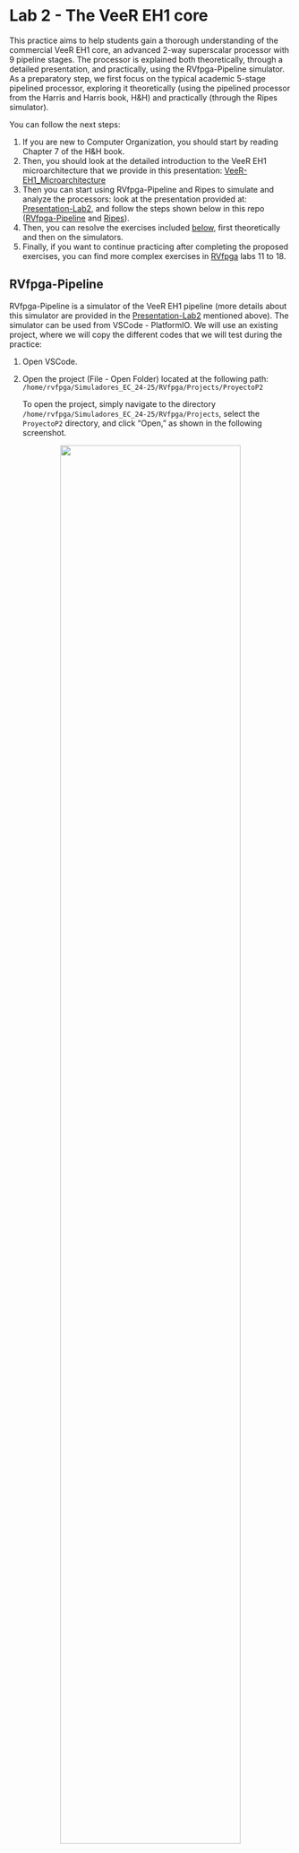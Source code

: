 # Lab 2 - The VeeR EH1 core
This practice aims to help students gain a thorough understanding of the commercial VeeR EH1 core, an advanced 2-way superscalar processor with 9 pipeline stages. The processor is explained both theoretically, through a detailed presentation, and practically, using the RVfpga-Pipeline simulator. As a preparatory step, we first focus on the typical academic 5-stage pipelined processor, exploring it theoretically (using the pipelined processor from the Harris and Harris book, H&H) and practically (through the Ripes simulator). 

You can follow the next steps:
1. If you are new to Computer Organization, you should start by reading Chapter 7 of the H&H book.
2. Then, you should look at the detailed introduction to the VeeR EH1 microarchitecture that we provide in this presentation: [VeeR-EH1_Microarchitecture](https://drive.google.com/file/d/1rSlwCzcHD4F_S4YFLCFn3L0VNXH_sv7L/view?usp=drive_link)
3. Then you can start using RVfpga-Pipeline and Ripes to simulate and analyze the processors: look at the presentation provided at: [Presentation-Lab2](https://drive.google.com/file/d/1LVfQ7ZxzACyaZoCJrFv6PCeGkGhF5cuW/view?usp=sharing), and follow the steps shown below in this repo ([RVfpga-Pipeline](https://github.com/artecs-group/RVfpga-sim-addons/tree/main/Computer_Organization/Lab2#rvfpga-pipeline) and [Ripes](https://github.com/artecs-group/RVfpga-sim-addons/tree/main/Computer_Organization/Lab2#ripes)).
5. Then, you can resolve the exercises included [below](https://github.com/artecs-group/RVfpga-sim-addons/tree/main/Computer_Organization/Lab2#exercise-0), first theoretically and then on the simulators.
6. Finally, if you want to continue practicing after completing the proposed exercises, you can find more complex exercises in [RVfpga](https://university.imgtec.com/rvfpga-el2-v3-0-english-downloads-page/) labs 11 to 18.

## RVfpga-Pipeline
RVfpga-Pipeline is a simulator of the VeeR EH1 pipeline (more details about this simulator are provided in the [Presentation-Lab2](https://drive.google.com/file/d/1LVfQ7ZxzACyaZoCJrFv6PCeGkGhF5cuW/view?usp=sharing) mentioned above). The simulator can be used from VSCode - PlatformIO. We will use an existing project, where we will copy the different codes that we will test during the practice:

1. Open VSCode.
2. Open the project (File - Open Folder) located at the following path: ```/home/rvfpga/Simuladores_EC_24-25/RVfpga/Projects/ProyectoP2```

    To open the project, simply navigate to the directory ```/home/rvfpga/Simuladores_EC_24-25/RVfpga/Projects```, select the ```ProyectoP2``` directory, and click “Open,” as shown in the following screenshot.

<p align="center">
  <img src="Images/OpenFolder.png" width=80% height=80%>
</p>

3. Open the editor in VSCode to view the assembly code of the project called ```Programa.S```

<p align="center">
  <img src="Images/ProgramS.png" width=80% height=80%>
</p>

4. Open the ```platformio.ini``` file and update the path to the RVfpga-Pipeline simulator. To do this, replace the following line:

```
board_debug.verilator.binary = /home/dani/Simuladores_EC_24-25/RVfpga/verilatorSIM_Pipeline/Vrvfpgasim
```

For this one:

```
board_debug.verilator.binary = /home/rvfpga/Simuladores_EC_24-25/RVfpga/verilatorSIM_Pipeline/OriginalBinaries/RVfpga-Pipeline_Ubuntu
```

5. Open the PlatformIO tab and click on the task ```RVfpga-ViDBo/Pipeline```. The simulator will start executing the code (you can see it in the Explorer, inside the ```src``` directory).

<p align="center">
  <img src="Images/RVfpgaVidboPipeline.png" width=40% height=40%>
</p>

6. The simulator starts executing the program continuously without stopping, and it only stops when instruction ```and zero, t4, t5``` reaches the Decode stage (note that this instruction has no effect at all in the architectural state of the processor). In the program provided in this project (```ProyectoP2```) this instruction is included before the ```REPEAT``` loop (see the program above). (If the target program does not have the ```and zero, t4, t5``` instruction, you must add it at the point where you want execution to stop; typically, we place this instruction before entering the loop where the fragment we want to analyze is located.) For example, the following figure shows the simulator at the point where it stops execution for this program, as instruction ```and zero, t4, t5``` has reached the Decode Stage (at this point the cycles count is started: Cycles=1). After the figure of the simulator, we also include the simplified version of the VeeR EH1 microarchitecture, which helps understanding the signals included in the simulator (for more details you can look at the presentations provided in this lab: [VeeR-EH1_Microarchitecture](https://drive.google.com/file/d/1rSlwCzcHD4F_S4YFLCFn3L0VNXH_sv7L/view?usp=drive_link) and [Presentation-Lab2](https://drive.google.com/file/d/1LVfQ7ZxzACyaZoCJrFv6PCeGkGhF5cuW/view?usp=sharing)).

<p align="center">
  <img src="Images/RVfpgaPipeline1.png" width=90% height=90%>
</p>

<p align="center">
  <img src="Images/VeeReh1.png" width=90% height=90%>
</p>

7. Execute cycle by cycle by clicking the ```+ 1 Cycle``` button on the right bottom corner of the simulator window and observe how the program's instructions flow through the VeeR EH1 pipeline.

8. Usually, the programs that we simulate will consist of a loop where the instructions we want to analyze are located. It is important to analyze an iteration that is not the first one (typically from the third iteration on), as some processor structures (branch predictor, instruction cache, etc.) have not yet been “trained” and might obscure the situations we want to analyze. For example, the following figure shows the simulator at the point where instructions from the third, fourth and fifth iterations are executing (at this point the cycles count is Cycles=26).

<p align="center">
  <img src="Images/RVfpgaPipeline2.png" width=90% height=90%>
</p>

9. Let's analyze what the simulator shows in the previous figure:

- **WRITE-BACK stage**
	- *Way-0*: Instruction ```mul t0, t3, t4``` (3rd iteration) is writting its result to the Register File (```waddr0=5``` as register ```t0``` corresponds to x5, ```wen0=1``` as writting is enabled, and ```wd0=6``` which is the result of the first multiplication, 3*2).
 	- *Way-1*: Empty.
- **COMMIT stage**
	- *Way-0*: Instruction ```mul t1, t5, t6``` (3rd iteration) propagates the result in signal ```i0_result_e4_final=4```, which is the result of the second multiplication (2*2).
 	- *Way-1*: Instruction ```addi t2, t2, -1``` (3rd iteration) propagates the result in signal ```i1_result_e4_final=0xFFFC```, which is the result of this instruction in the third iteration of the loop (0xFFFF - 1 - 1 - 1).
- **EX3/DC3/M3 stage**
	- *Way-0*: Instruction ```bne t2, zero, REPEAT``` (3rd iteration).
 	- *Way-1*: Instruction ```mul t0, t3, t4``` (4th iteration) has just obtained the result of the multiplication (```exu_mul_result_e3=6```).
- **EX2/DC2/M2 stage**
	- *Way-0*: Instruction ```mul t1, t5, t6``` (4th iteration).
 	- *Way-1*: Instruction ```addi t2, t2, -1``` (4th iteration).
- **EX1/DC1/M1 stage**
	- *Way-0*: Instruction ```bne t2, zero, REPEAT``` (4th iteration).
 	- *Way-1*: Instruction ```mul t0, t3, t4``` (5th iteration).
- **DECODE stage**
	- *Way-0*: Instruction ```mul t1, t5, t6``` (5th iteration).
 	- *Way-1*: Instruction ```addi t2, t2, -1``` (5th iteration).


10. To stop the simulator, we must close the simulation window and then, in VSCode, click on the Terminal window located at the bottom of the application and press Ctrl+c three times.

## Ripes
As we saw in the first lab, Ripes allows simulating many aspects of computer organization, structure, and architecture. In this lab, we will use it to visualize the execution of programs in the 5-stage pipeline simulated by Ripes (more details about this simulator are provided in the [Presentation-Lab2](https://drive.google.com/file/d/1LVfQ7ZxzACyaZoCJrFv6PCeGkGhF5cuW/view?usp=sharing) mentioned above).

Ripes offers different processor models, and we are interested in using the 5-stage pipelined processor, which is very similar to the one studied in theory. To configure Ripes for this processor, follow these steps:

1. Start the simulator as in Lab 1.
2. Open the Processor tab and in the ```Select Processor``` icon, choose the processor with the following characteristics:
        - Fully pipelined 5-stage processor: "5-stage processor".
        - RISC-V base instruction set plus M extension.
        - Extended layout.

<p align="center">
  <img src="Images/SelectProc.png" width=60% height=60%>
</p>

3. Add the signal values view in the ```View``` tab.

<p align="center">
  <img src="Images/View.png" width=40% height=40%>
</p>


## Exercise 0
Please reproduce and analyze all the examples provided in the presentation provided above ([Presentation-Lab2](https://drive.google.com/file/d/1LVfQ7ZxzACyaZoCJrFv6PCeGkGhF5cuW/view?usp=sharing)), both in Ripes and RVfpga-Pipeline. Verify that the diagrams and CPIs indicated in the presentation match what you get in the simulations. You need to simulate the following examples:

- Ripes:

    * Program without dependencies
    * Data hazard: consecutive add-add instructions
    * Control hazard

    To simulate the programs in Ripes, you simply need to copy the codes from the presentation into the editor.

- RVfpga-Pipeline:

    * Program without dependencies
    * Structural hazard: consecutive mul-mul instructions
    * Data hazard: consecutive add-add instructions
    * Data hazard - Multi-cycle instructions: mul-add
    * Control hazard

    To simulate the programs in RVfpga-Pipeline, follow these steps:

    1. Open the project called ```ProyectoP2``` in VSCode.
    2. Copy the codes from the presentation into the file ```src/Programa.S```
    3. Set the path for the simulator in the ```platformio.ini``` file. In this lab, we will use the RVfpga-Pipeline simulator. To select it, change the first line shown next for the second one:

       ```board_debug.verilator.binary = /home/rvfpga/Simuladores_EC_24-25/RVfpga/verilatorSIM_Pipeline/Vrvfpgasim```

       ```board_debug.verilator.binary = /home/rvfpga/Simuladores_EC_24-25/RVfpga/verilatorSIM_Pipeline/OriginalBinaries/RVfpga-Pipeline_Ubuntu```

## Exercise 1
Consider the 5-stage pipelined RISC-V processor from Harrys & Harrys book (H&H). The following code is executed on this processor:

```
.text
main:
li x3, 0x4
li x4, 0x6
add x2, x3, x4
sub x5, x2, x3
or  x6, x2, x5
```

Answer the following questions:

a. Identify the data dependencies that exist in the code and explain how they are resolved in the processor.

b. If there were no forwarding hardware, how could the dependencies be resolved by software?

c. On the figure below (obtained from H&H), indicate the values of the data and control signals in the EX, MEM, and WB stages during the cycle when the ```add``` instruction is in the WB stage.

<p align="center">
  <img src="Images/ProcessorHH.png" width=90% height=90%>
</p>

d. Simulate the program in Ripes and confirm if your answer to the previous item is correct.


**SOLUTION:**
In general, we do not include solutions for the exercises in this repository; however, in this exercise, we exceptionally show next partial solutions for items c and d as an example. In case you want to obtain the remaining solutions, please contact ```dani02@ucm.es```.

*c. On the figure below (obtained from H&H), indicate the values of the data and control signals in the EX, MEM, and WB stages during the cycle when the ```add``` instruction is in the WB stage.*

<p align="center">
  <img src="Images/Solution_1-c.png" width=90% height=90%>
</p>

*d. Simulate the program in Ripes and confirm if your answer to the previous item is correct.*

<p align="center">
  <img src="Images/Solution_1-d.png" width=90% height=90%>
</p>



## Exercise 2
Consider the 5-stage pipelined RISC-V processor from Harrys & Harrys book (H&H). The following code is executed on this processor:

```
.data
v: .word 1, 10
.text
main:
la x1 , v
li x2, 0x2
li x3, 0x4
lw x2, 4(x1)
sub x5, x2, x3
or  x6, x2, x5
```

Answer the following questions:

a. Identify the data dependencies that exist in the code and explain how they are resolved in the processor.

b. If there were no forwarding hardware, how could the dependencies be resolved by software?

c. On the figure below (obtained from H&H), indicate the values of the data and control signals in the 5 pipeline stages during the cycle when the ```lw``` instruction is in the WB stage.

<p align="center">
  <img src="Images/ProcessorHH.png" width=90% height=90%>
</p>

d. Simulate the program in Ripes and confirm if your answer to the previous item is correct.


## Exercise 3
Consider the 5-stage pipelined RISC-V processor from Harrys & Harrys book (H&H). The following code is executed on this processor:

```
.text
main:
li x1, 0x8
li x2, 0x8
li x3, 0x4
beq x2, x1, ELSE
IF:	
   sub x5, x2, x3
    or  x6, x2, x5
    beq x0, x0, END
ELSE:
   add x5, x2, x3
    and x6, x2, x5
END:
nop
```

Answer the following questions:

a. Identify the data dependencies that exist in the code and explain how they are resolved in the processor.

b. On the figure below (obtained from H&H), indicate the values of the data and control signals in the 5 pipeline stages during the cycle when the ```beq``` instruction is in the EX stage.

<p align="center">
  <img src="Images/ProcessorHH.png" width=90% height=90%>
</p>

c. Simulate the program in Ripes and confirm if your answer to the previous item is correct.


## Exercise 4
Given the following code, which calculates the factorial of the number stored in register t0 (it is assumed to always be an integer greater than 1) and stores the result in the same t0 register:

```
.text
main:

addi t0, x0, 4
addi t1, x0, 1
addi t2, t0, -1

NEXT:
ble t2, t1, END
mul t0, t0, t2
addi t2, t2, -1
j NEXT

END:

addi t1, x0, 0
addi t0, x0, 0
```

a. Complete the timing diagram of the program in the 5-stage pipelined RISC-V processor from H&H. Assume that the processor has extended the ALU to perform multiplication with a latency of 1 cycle; that is, the ```mul``` instruction executes just like any other arithmetic-logical instruction.

b. Identify the structural, data, and control hazards on the diagram, clearly marking them and explaining how the processor handles each one.

c. Simulate the program in Ripes and indicate the values of the data and control signals in cycle 5 of the program execution. Also, specify which instruction is in each stage.


## Exercise 5
Consider the RISC-V VeeR EH1 processor. The processor has all configurable features enabled (pipelined execution, superscalar execution, Gshare branch predictor, etc.), except for the Secondary ALU. The following program is executed on this processor:

```
.globl main

.section .midccm
D: .space 16

.text
main:

li t2, 0x080                  # Disable Secondary ALUs
csrrs t1, 0x7F9, t2

la t0, D

li t1, 0x2					
sw t1, (t0)				# D[0] = 2
li t1, 0x4					
sw t1, 4(t0)				# D[1] = 4
li t1, 0x3					
sw t1, 8(t0)				# D[2] = 3
li t1, 0x5					
sw t1, 12(t0)				# D[3] = 5

li s1, 4
mv s2, zero

and zero,t4,t5

for:
   slli t3 ,s2 ,2
   add t2 ,t0 ,t3
   lw s3 , 0(t2)
   lw s4 , 4(t2)
   add s3 ,s3 ,s4
   sw s3 , 0(t2)
   addi s2 ,s2 ,1
   bne s2,s1,for
end:

REPEAT:
   beq  zero, zero, REPEAT  # Repeat the loop
```

Answer the following questions about the ```for``` loop and confirm them in RVfpga-Pipeline. Analyze an iteration from the second one onward, avoiding the first iteration where there are instruction cache misses and the branch predictor is not yet properly trained.

a. Identify the hazards that occur and explain how this processor handles them.

b. Draw the timing diagram for the second iteration of the loop.

c. Calculate the CPI (Cycles Per Instruction) of the loop.

d. Indicate on the following figure where each instruction is and the values of the various signals of the VeeR EH1 processor in the cycle when the first ```load``` instruction is in the Write-Back stage. Show also a screenshot of the RVfpga-Pipeline simulator in that same cycle.

<p align="center">
  <img src="Images/VeeReh1.png" width=90% height=90%>
</p>

e. Show a screenshot of the RVfpga-Pipeline simulator in the cycle when the two ```load``` instructions perform a forwarding to the subsequent ```add``` instruction.

f. Reorder the code to try to improve performance. Calculate the new CPI.

g. Recalculate the CPI of the loop assuming that the Secondary ALU available in the Commit stage is activated and that the code is reordered as per the previous step.


**SOLUTION:**
In general, we do not include solutions for the exercises in this repository; however, in this exercise, we exceptionally show next partial solutions for items b, d and e as an example. In case you want to obtain the remaining solutions, please contact ```dani02@ucm.es```.

*b. Draw the timing diagram for the second iteration of the loop.*

<p align="center">
  <img src="Images/Ex5-b.png" width=90% height=90%> 
</p>

*d. Indicate on the following figure where each instruction is and the values of the various signals of the VeeR EH1 processor in the cycle when the first load instruction is in the Write-Back stage.*

<p align="center">
  <img src="Images/Solution_5-f.png" width=90% height=90%>
</p>

<p align="center">
  <img src="Images/Solution_5-f_Simulator.png" width=90% height=90%> 
</p>

*e. Show a screenshot of the RVfpga-Pipeline simulator in the cycle when the two ```load``` instructions perform a forwarding to the subsequent ```add``` instruction.*

<p align="center">
  <img src="Images/Solution_5-e_Simulator.png" width=90% height=90%> 
</p>



## Exercise 6
Given the following program, which can be executed in RVfpga-Pipeline (using the first code below) and in Ripes (using the second code below):

**RVfpga-Pipeline:**

```
.globl main

.section .midccm
D: .space 20

.text
main:

li t2, 0x080             # Disable Secondary ALUs
csrrs t1, 0x7F9, t2

la t0, D

li t1, 0x1					
sw t1, (t0)				
li t1, 0x3					
sw t1, 4(t0)				
li t1, 0x5					
sw t1, 8(t0)				
li t1, 0x7					
sw t1, 12(t0)				
li t1, 0x9					
sw t1, 16(t0)				

la   t1 , D
addi s1 ,x0 ,4
addi s2 ,x0 ,0

and zero, t4, t5

for:
	lw   s3, 0(t1)
	lw   s4, 4(t1)
	add  s3, s3, s4
	addi s2 ,s2 ,1
	sub  s3, s3, s2
	sw   s3, 4(t1)
	addi t1, t1, 4
	bne  s2, s1, for

or s2, zero, zero
or s1, zero, zero

fin:
j fin
```

**Ripes:**

```
.globl main

.data
D: .word 1, 3, 5, 7, 9

.text
main:

la   t1 , D
addi s1 ,x0 ,4
addi s2 ,x0 ,0

for:
	lw   s3, 0(t1)
	lw   s4, 4(t1)
	add  s3, s3, s4
	addi s2 ,s2 ,1
	sub  s3, s3, s2
	sw   s3, 4(t1)
	addi t1, t1, 4
	bne  s2, s1, for

or s2, zero, zero
or s1, zero, zero

fin:
j fin
```

a. Draw the execution diagram of the program on the H&H 5-stage pipelined processor, from the beginning of the second iteration of the loop until the cycle in which the ```add``` instruction exits the pipeline in the third iteration. Indicate on the diagram the structural, data, and control dependencies that arise and explain for each one how the processor handles it.

b. How many cycles does it take to execute one iteration?

c. Is it possible to improve the loop's performance by reordering the code? Justify your answer and, if it can be improved, explain how you would modify the code.

d. Indicate the values of all data and control signals in the cycle where the ```add``` instruction is in the execution stage. Also, indicate which instruction is in each stage. Assume that the address of the first instruction is 0.

e. Draw the execution diagram of the program on the VeeR EH1 processor, from the beginning of the second iteration of the loop until the cycle in which the ```add``` instruction exits the pipeline in the third iteration. Indicate on the diagram the structural, data, and control dependencies that arise and explain for each one how the processor handles it.

f. How many cycles does it take to execute one iteration?

g. Is it possible to improve the loop's performance by reordering the code? Justify your answer and, if it can be improved, explain how you would modify the code.



## Exercise 7
In the VeeR EH1 processor, the following code is to be executed:

```
for ( n = 0; n < 8; n ++ ) {
    for ( k = 0; k < 3; k ++ ) {
    Salida[n] += Filtro[k] * Entrada[n + k];
    }
}
```

To achieve the highest performance in executing this program on the VeeR EH1 processor, the following assembly implementation is decided:

```
.globl main

.section .midccm
Entrada: .space 40
Filtro: .space 12
Salida: .space 32

.text
main:

li t2, 0x488 # Disable Superscalar Exec, Sec. ALUs and Branch Pred.
csrrs t1, 0x7F9, t2

la t0, Entrada
li t1, 0x1   				 
sw t1, (t0)   			 
li t1, 0x3   				 
sw t1, 4(t0)   			 
li t1, 0x5   				 
sw t1, 8(t0)   			 
li t1, 0x7   				 
sw t1, 12(t0)   			 
li t1, 0x9   				 
sw t1, 16(t0)   			 
li t1, 0x1   				 
sw t1, 20(t0)   			 
li t1, 0x3   				 
sw t1, 24(t0)   			 
li t1, 0x5   				 
sw t1, 28(t0)   			 
li t1, 0x7   				 
sw t1, 32(t0)   			 
li t1, 0x9   				 
sw t1, 36(t0)   			 

la t0, Filtro
li t1, 0x2   				 
sw t1, (t0)   			 
li t1, 0x3   				 
sw t1, 4(t0)   			 
li t1, 0x4   				 
sw t1, 8(t0)   			 

la t0, Salida
li t1, 0   				 
sw t1, (t0)   			 
li t1, 0   				 
sw t1, 4(t0)   			 
li t1, 0   				 
sw t1, 8(t0)   			 
li t1, 0   				 
sw t1, 12(t0)   			 
li t1, 0   				 
sw t1, 16(t0)   			 
li t1, 0   				 
sw t1, 20(t0)   			 
li t1, 0   				 
sw t1, 24(t0)   			 
li t1, 0   				 
sw t1, 28(t0)   			 

la   x23 , Entrada
la   x24 , Filtro
la   x25 , Salida

li   x22, 0
li   x10, 3

li   x21, 0
li   x11, 8

nop
nop
nop
nop

and zero, t4, t5

loop_n :
	addi x22 , x0 , 0
	loop_k :
    	lw x13 , 0( x23)
    	lw x14 , 0( x24)
    	mul x16 , x13 , x14
    	lw x15 , 0( x25)
    	add x15 , x16 , x15
    	sw x15 , 0( x25)
    	addi x23 , x23 , 4
    	addi x24 , x24 , 4
    	addi x22 , x22 , 1
    	blt x22 , x10 , loop_k
	addi x25 , x25 , 4
	addi x23 , x23 , -8
	addi x24 , x24 , -12
	addi x21 , x21 , 1
	blt x21 , x11 , loop_n


fin:
j fin
```

Solve the following sections, both theoretically and practically on the RVfpga-Pipeline simulator:

a. Draw the execution diagram and calculate the CPI for iteration n=0, k=1, of the loop_k loop, for the program execution on the VeeR EH1 processor, with superscalar execution, the Secondary ALU, and the Gshare branch predictor disabled.

b. Draw the execution diagram and calculate the CPI for iteration n=0, k=1, of the loop_k loop, with superscalar execution enabled. Explain the result.

c. Draw the execution diagram and calculate the CPI for iteration n=0, k=1, of the loop_k loop, with the Gshare branch predictor enabled. Explain the result.

d. Draw the execution diagram and calculate the CPI for iteration n=0, k=1, of the loop_k loop, with the Secondary ALU enabled. Explain the result. Does enabling the Secondary ALU improve the stalls between the loads and multiplication?

e. Reorder the code of the loop_k loop to improve performance as much as possible, and draw the execution diagram and calculate the CPI.

